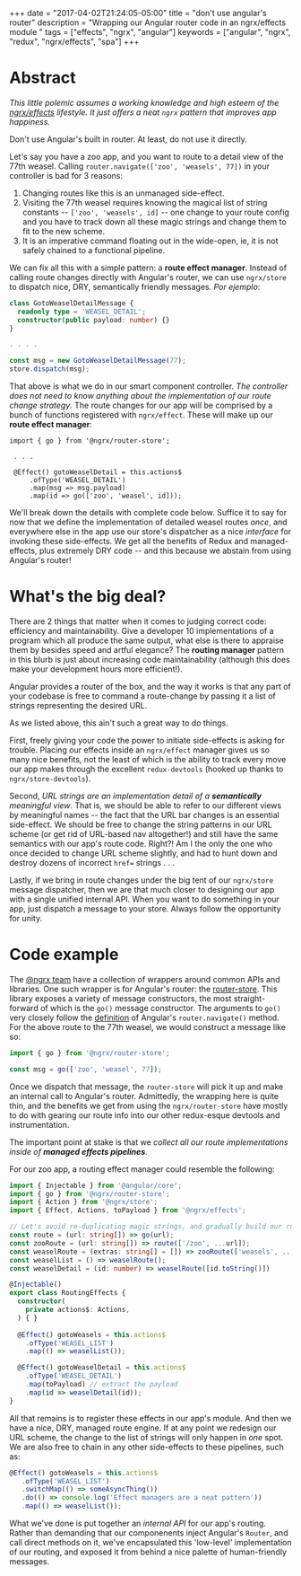 +++
date = "2017-04-02T21:24:05-05:00"
title = "don't use angular's router"
description = "Wrapping our Angular router code in an ngrx/effects module "
tags = ["effects", "ngrx", "angular"]
keywords = ["angular", "ngrx", "redux", "ngrx/effects", "spa"]
+++

# Abstract

*This little polemic assumes a working knowledge and high esteem of the [ngrx/effects](https://github.com/ngrx/effects) lifestyle.   It just offers a neat `ngrx` pattern that improves app happiness.*

Don't use Angular's built in router.  At least, do not use it directly. 

Let's say you have a zoo app, and you want to route to a detail view of the 77th weasel.  Calling `router.navigate(['zoo', 'weasels', 77])` in your controller is bad for 3 reasons:

1. Changing routes like this is an unmanaged side-effect.
2. Visiting the 77th weasel requires knowing the magical list of string constants -- `['zoo', 'weasels', id]` -- one change to your route config and you have to track down all these magic strings and change them to fit to the new scheme.
3. It is an imperative command floating out in the wide-open, ie, it is not safely chained to a functional pipeline.

We can fix all this with a simple pattern: a **route effect manager**.  Instead of calling route changes directly with Angular's router, we can use `ngrx/store` to dispatch nice, DRY, semantically friendly messages.  _Por ejemplo_:

```typescript
class GotoWeaselDetailMessage {
  readonly type = 'WEASEL_DETAIL';
  constructor(public payload: number) {}
}

. . . .

const msg = new GotoWeaselDetailMessage(77);
store.dispatch(msg);
```

That above is what we do in our smart component controller.  *The controller does not need to know anything about the implementation of our route change strategy*.  The route changes for our app will be comprised by a bunch of functions registered with `ngrx/effect`.  These will make up our **route effect manager**:

```
import { go } from '@ngrx/router-store';

 . . . 
 
 @Effect() gotoWeaselDetail = this.actions$
     .ofType('WEASEL_DETAIL')
     .map(msg => msg.payload)
     .map(id => go(['zoo', 'weasel', id]));
```

We'll break down the details with complete code below.  Suffice it to say for now that we define the implementation of detailed weasel routes *once*, and everywhere else in the app use our store's dispatcher as a nice *interface* for invoking these side-effects.  We get all the benefits of Redux and managed-effects, plus extremely DRY code -- and this because we abstain from using Angular's router!


# What's the big deal?

There are 2 things that matter when it comes to judging correct code:  efficiency and maintainability.  Give a developer 10 implementations of a program which all produce the same output, what else is there to appraise them by besides speed and artful elegance?  The **routing manager** pattern in this blurb is just about increasing code maintainability (although this does make your development hours more efficient!).

Angular provides a router of the box, and the way it works is that any part of your codebase is free to command a route-change by passing it a list of strings representing the desired URL.

As we listed above, this ain't such a great way to do things.

  First, freely giving your code the power to initiate side-effects is asking for trouble.  Placing our effects inside an `ngrx/effect` manager gives us so many nice benefits, not the least of which is the ability to track every move our app makes through the excellent `redux-devtools` (hooked up thanks to `ngrx/store-devtools`).

Second, *URL strings are an implementation detail of a **semantically** meaningful view*.  That is, we should be able to refer to our different views by meaningful names -- the fact that the URL bar changes is an essential side-effect.  We should be free to change the string patterns in our URL scheme (or get rid of URL-based nav altogether!) and still have the same semantics with our app's route code.  Right?!  Am I the only the one who once decided to change URL scheme slightly, and had to hunt down and destroy dozens of incorrect `href=` strings  . . . 

Lastly, if we bring in route changes under the big tent of our `ngrx/store` message dispatcher, then we are that much closer to designing our app with a single unified internal API.  When you want to do something in your app, just dispatch a message to your store.  Always follow the opportunity for unity.

# Code example

The [@ngrx team](https://github.com/ngrx) have a collection of wrappers around common APIs and libraries.  One such wrapper is for Angular's router: the [router-store](https://github.com/ngrx/router-store).  This library exposes a variety of message constructors, the most straight-forward of which is the `go()` message constructor.  The arguments to `go()` very closely follow the [definition](https://angular.io/docs/ts/latest/api/router/index/Router-class.html) of Angular's `router.navigate()` method.  For the above route to the 77th weasel, we would construct a message like so:

```typescript
import { go } from '@ngrx/router-store';

const msg = go(['zoo', 'weasel', 77]);
```

Once we dispatch that message, the `router-store` will pick it up and make an internal call to Angular's router.  Admittedly, the wrapping here is quite thin, and the benefits we get from using the `ngrx/router-store` have mostly to do with gearing our route info into our other redux-esque devtools and instrumentation.

The important point at stake is that we *collect all our route implementations inside of **managed effects pipelines**.*

For our zoo app, a routing effect manager could resemble the following:

```typescript
import { Injectable } from '@angular/core';
import { go } from '@ngrx/router-store';
import { Action } from '@ngrx/store';
import { Effect, Actions, toPayload } from '@ngrx/effects';

// Let's avoid re-duplicating magic strings, and gradually build our routes up by composing functions
const route = (url: string[]) => go(url);
const zooRoute = (url: string[]) => route(['/zoo', ...url]);
const weaselRoute = (extras: string[] = []) => zooRoute(['weasels', ...extras]);
const weaselList = () => weaselRoute();
const weaselDetail = (id: number) => weaselRoute([id.toString()])

@Injectable()
export class RoutingEffects {
  constructor(
    private actions$: Actions,
  ) { }
  
  @Effect() gotoWeasels = this.actions$
    .ofType('WEASEL_LIST')
    .map(() => weaselList());

  @Effect() gotoWeaselDetail = this.actions$
    .ofType('WEASEL_DETAIL')
    .map(toPayload) // extract the payload
    .map(id => weaselDetail(id));
}
```

All that remains is to register these effects in our app's module.  And then we have a nice, DRY, managed route engine.  If at any point we redesign our URL scheme, the change to the list of strings will only happen in *one* spot.  We are also free to chain in any other side-effects to these pipelines, such as:

```typescript
@Effect() gotoWeasels = this.actions$
   .ofType('WEASEL_LIST')
   .switchMap(() => someAsyncThing())
   .do(() => console.log('Effect managers are a neat pattern'))
   .map(() => weaselList());
```

What we've done is put together an *internal API* for our app's routing.  Rather than demanding that our componenents inject Angular's `Router`, and call direct methods on it, we've encapsulated this 'low-level' implementation of our routing, and exposed it from behind a nice palette of human-friendly messages.

